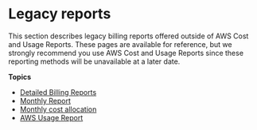 # Legacy reports<a name="legacy-reports"></a>

This section describes legacy billing reports offered outside of AWS Cost and Usage Reports\. These pages are available for reference, but we strongly recommend you use AWS Cost and Usage Reports since these reporting methods will be unavailable at a later date\.

**Topics**
+ [Detailed Billing Reports](detailed-billing.md)
+ [Monthly Report](monthly-report.md)
+ [Monthly cost allocation](monthly-cost-allocation.md)
+ [AWS Usage Report](usage-report.md)